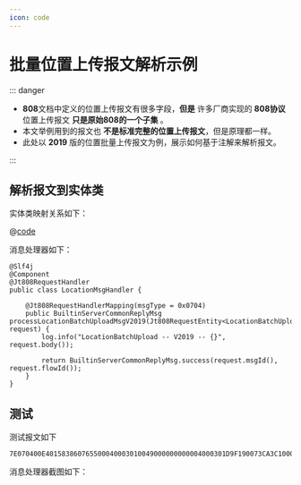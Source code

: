 ```yaml
---
icon: code
---
```


# 批量位置上传报文解析示例

::: danger

- **808**文档中定义的位置上传报文有很多字段，**但是** 许多厂商实现的 **808协议** 位置上传报文 **只是原始808的一个子集** 。
- 本文举例用到的报文也 **不是标准完整的位置上传报文**，但是原理都一样。
- 此处以 **2019** 版的位置批量上传报文为例，展示如何基于注解来解析报文。

:::

## 解析报文到实体类

实体类映射关系如下：

@[code](@example-src/808/v2/annotation-driven-dev/LocationBatchUploadMsgV2019.java)

消息处理器如下：

```java{6,7}
@Slf4j
@Component
@Jt808RequestHandler
public class LocationMsgHandler {

    @Jt808RequestHandlerMapping(msgType = 0x0704)
    public BuiltinServerCommonReplyMsg processLocationBatchUploadMsgV2019(Jt808RequestEntity<LocationBatchUploadMsgV2019> request) {
        log.info("LocationBatchUpload -- V2019 -- {}", request.body());

        return BuiltinServerCommonReplyMsg.success(request.msgId(), request.flowId());
    }
}
```

## 测试

测试报文如下

```shell
7E070400E401583860765500040003010049000000000004000301D9F190073CA3C1000C00000000211204082941010400D728AD3001003101092504000000001404000000041504000000001604000000001702000118030000000049000000000004000301D9F190073CA3C1000C00000000211130171352010400D728AD3001003101092504000000001404000000041504000000001604000000001702000118030000000049000000000004000301D9F190073CA3C1000C00000000211130171357010400D728AD300115310109250400000000140400000004150400000000160400000000170200011803000000407E
```

消息处理器截图如下：

<p class="demo">
    <img :src="$withBase('/img/v2/annotation-driven-dev/location-batch-upload-v2019-debug.png')">
</p>
